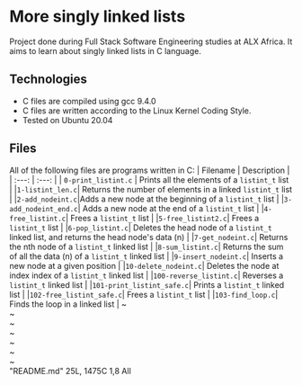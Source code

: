 # More singly linked lists
Project done during Full Stack Software Engineering studies at ALX Africa. It aims to learn about singly linked lists in C language.
## Technologies
- C files are compiled using gcc 9.4.0
- C files are written according to the Linux Kernel Coding Style.
- Tested on Ubuntu 20.04
## Files
All of the following files are programs written in C:
| Filename | Description |
| :---: |  :---: |
| `0-print_listint.c`  | Prints all the elements of a ``listint_t`` list |
|`1-listint_len.c`| Returns the number of elements in a linked `listint_t` list |
|` 2-add_nodeint.c `|Adds a new node at the beginning of a `listint_t` list |
|` 3-add_nodeint_end.c `| Adds a new node at the end of a `listint_t` list |
|` 4-free_listint.c `| Frees a `listint_t` list |
|` 5-free_listint2.c `| Frees a `listint_t` list |
|` 6-pop_listint.c `| Deletes the head node of a `listint_t` linked list, and returns the head node's data (n) |
|` 7-get_nodeint.c `| Returns the nth node of a `listint_t` linked list |
|` 8-sum_listint.c `| Returns the sum of all the data (n) of a `listint_t` linked list |
|` 9-insert_nodeint.c `| Inserts a new node at a given position |
|` 10-delete_nodeint.c `| Deletes the node at index index of a `listint_t` linked list |
|` 100-reverse_listint.c `| Reverses a `listint_t` linked list |
|` 101-print_listint_safe.c `| Prints a `listint_t` linked list |
|` 102-free_listint_safe.c `| Frees a `listint_t` list |
|` 103-find_loop.c `| Finds the loop in a linked list |
~                                                                                                                                                                                                
~                                                                                                                                                                                                
~                                                                                                                                                                                                
~                                                                                                                                                                                                
~                                                                                                                                                                                                
~                                                                                                                                                                                                
~                                                                                                                                                                                                
"README.md" 25L, 1475C                                                                                                                                                         1,8           All
